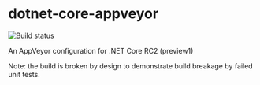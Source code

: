 # dotnet-core-appveyor
[![Build status](https://ci.appveyor.com/api/projects/status/6ntcjnbqnu5wlvmw?svg=true)](https://ci.appveyor.com/project/StevenLiekens/dotnet-core-appveyor)

An AppVeyor configuration for .NET Core RC2 (preview1)

Note: the build is broken by design to demonstrate build breakage by failed unit tests.